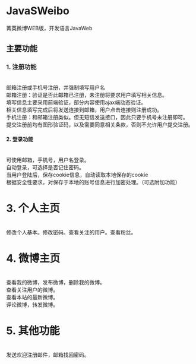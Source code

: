 # JavaSWeibo
菁英微博WEB版，开发语言JavaWeb

## 主要功能

### 1.	注册功能
<br/>邮箱注册或手机号注册，并强制填写用户名
<br/>邮箱注册：验证是否此邮箱已注册，未注册将要求用户填写相关信息。
<br />填写信息主要采用前端验证，部分内容使用ajax端动态验证。
<br />相关信息填写完成后将发送连接到邮箱，用户点击连接则注册成功。
<br />手机注册：和邮箱注册类似。但无短信发送接口，因此只要手机号未注册即可。
<br />提交注册前均有图形验证码，以及需要同意相关条款，否则不允许用户提交注册。
#### 2.	登录功能
<br />可使用邮箱，手机号，用户名登录。
<br />自动登录，可选择是否记住密码。
<br />当用户登陆后，保存cookie信息，自动读取本地保存的cookie
<br />根据安全性要求，对保存于本地的账号信息进行加密处理。（可选附加功能）
# 3.	个人主页
<br />修改个人基本。修改密码。查看关注的用户。查看粉丝。
# 4.	微博主页
<br />查看我的微博，发布微博，删除我的微博。
<br />查看关注用户的微博。
<br />查看本站的最新微博。
<br />评论微博，转发微博。
# 5.	其他功能
<br />发送欢迎注册邮件，邮箱找回密码。
